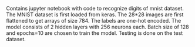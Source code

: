 Contains jupyter notebook with code to recognize digits of mnist dataset.
The MNIST dataset is first loaded from keras.
The 28*28 images are first flattened to get arrays of size 784.
The labels are one-hot encoded.
The model consists of 2 hidden layers with 256 neurons each. 
Batch size of 128 and epochs=10 are chosen to train the model.
Testing is done on the test dataset.

